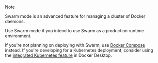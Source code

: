 > [!NOTE]
>
> Swarm mode is an advanced feature for managing a cluster of Docker daemons.
>
> Use Swarm mode if you intend to use Swarm as a production runtime environment.
>
> If you're not planning on deploying with Swarm, use
> [Docker Compose](../manuals/compose/index.md) instead.
> If you're developing for a Kubernetes deployment, consider using the
> [integrated Kubernetes feature](../manuals/desktop/kubernetes.md) in Docker Desktop.
